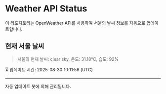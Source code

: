 
# Weather API Status

이 리포지토리는 OpenWeather API를 사용하여 서울의 날씨 정보를 자동으로 업데이트합니다.

## 현재 서울 날씨
> 서울의 현재 날씨: clear sky, 온도: 31.18°C, 습도: 92%

⏳ 업데이트 시간: 2025-08-30 10:11:56 (UTC)

---
자동 업데이트 봇에 의해 관리됩니다.
